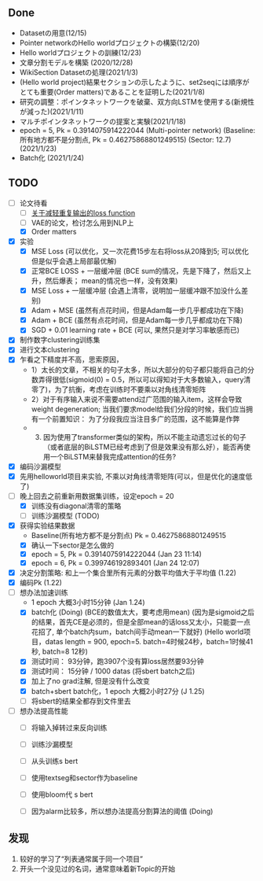 ## Done

* Datasetの用意(12/15)
* Pointer networkのHello worldプロジェクトの構築(12/20)
* Hello worldプロジェクトの訓練(12/23)
* 文章分割モデルを構築 (2020/12/28)
* WikiSection Datasetの処理(2021/1/3)
* (Hello world project)結果セクションの示したように、set2seqには順序がとても重要(Order matters)であることを証明した(2021/1/8)
* 研究の調整：ポインタネットワークを破棄、双方向LSTMを使用する(新規性が減った)(2021/1/11)
* マルチポインタネットワークの提案と実験(2021/1/18)
* epoch = 5, Pk = 0.3914075914222044 (Multi-pointer network) (Baseline: 所有地方都不是分割点, Pk = 0.46275868801249515) (Sector: 12.7) (2021/1/23) 
* Batch化 (2021/1/24)


## TODO

- [ ] 论文待看
  - [ ] [关于减轻重复输出的loss function](https://arxiv.org/abs/1908.04319)
  - [ ] VAE的论文，检讨怎么用到NLP上
  - [X] Order matters
- [X] 实验
  - [X] MSE Loss (可以优化，又一次花费15步左右将loss从20降到5; 可以优化但是似乎会遇上局部最优解)
  - [X] 正常BCE LOSS + 一层缓冲层 (BCE sum的情况，先是下降了，然后又上升，然后爆表； mean的情况也一样，没有效果)
  - [X] MSE Loss + 一层缓冲层 (会遇上清零，说明加一层缓冲跟不加没什么差别)
  - [X] Adam + MSE (虽然有点花时间，但是Adam每一步几乎都成功在下降)
  - [X] Adam + BCE (虽然有点花时间，但是Adam每一步几乎都成功在下降)
  - [X] SGD + 0.01 learning rate + BCE (可以, 果然只是对学习率敏感而已)
- [X] 制作数字clustering训练集
- [X] 进行文本clustering
- [X] 乍看之下精度并不高，思索原因，
  - 1）太长的文章，不相关的句子太多，所以大部分的句子都只能将自己的分数弄得很低(sigmoid(0) = 0.5，所以可以得知对于大多数输入，query清零了)，为了抗衡，考虑在训练时不要乘以对角线清零矩阵
  - 2）对于有序输入来说不需要attend过广范围的输入item，这样会导致weight degeneration; 当我们要求model给我们分段的时候，我们应当拥有一个前置知识： 为了分段我应当注目多广的范围，这不能算是作弊
  - 3) 因为使用了transformer类似的架构，所以不能主动遗忘过长的句子（或者底层的BiLSTM已经考虑到了但是效果没有那么好），能否再使用一个BiLSTM来替我完成attention的任务?
- [X] 编码沙漏模型
- [X] 先用helloworld项目来实验, 不乘以对角线清零矩阵(可以，但是优化的速度低了)
- [ ] 晚上回去之前重新用数据集训练，设定epoch = 20 
  - [X] 训练没有diagonal清零的策略
  - [ ] 训练沙漏模型 (TODO)
- [X] 获得实验结果数据
  - Baseline(所有地方都不是分割点) Pk = 0.46275868801249515
  - [X] 确认一下sector是怎么做的
  - [X] epoch = 5, Pk = 0.3914075914222044 (Jan 23 11:14)
  - [X] epoch = 6, Pk = 0.399746192893401 (Jan 24 12:07)
- [X] 决定分割策略: 和上一个集合里所有元素的分数平均值大于平均值 (1.22)
- [X] 编码Pk (1.22)
- [ ] 想办法加速训练
  - 1 epoch 大概3小时15分钟 (Jan 1.24)
  - [X] batch化 (Doing) (BCE的数值太大，要考虑用mean) (因为是sigmoid之后的结果，首先CE是必须的，但是全部mean的话loss又太小，只能耍一点花招了, 单个batch内sum，batch间手动mean一下就好) (Hello world项目，datas length = 900,  epoch=5. batch=4时候24秒，batch=1时候41秒, batch=8 12秒)
  - [X] 测试时间： 93分钟，跑3907个没有算loss居然要93分钟
  - [X] 测试时间： 15分钟 / 1000 datas (将sbert batch之后)
  - [X] 加上了no grad注解, 但是没有什么改变
  - [X] batch+sbert batch化，1 epoch 大概2小时27分 (J 1.25)
  - [ ] 将sbert的结果全都存到文件里去
- [ ] 想办法提高性能
  - [ ] 将输入掉转过来反向训练
  - [ ] 训练沙漏模型
  - [ ] 从头训练s bert
  - [ ] 使用textseg和sector作为baseline
  - [ ] 使用bloom代 s bert
  - [ ] 因为alarm比较多，所以想办法提高分割算法的阈值 (Doing)


## 发现

1. 较好的学习了“列表通常属于同一个项目”
2. 开头一个没见过的名词，通常意味着新Topic的开始




